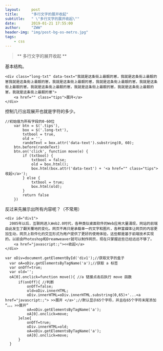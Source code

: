 ```yaml
---
layout:     post
title:      "多行文字的展开收起"
subtitle:   " \"多行文字的展开收起\""
date:       2019-01-21 17:55:00
author:     "ZWW"
header-img: "img/post-bg-os-metro.jpg"
tags:
    - css
---
```


> ** 多行文字的展开收起 **

基本结构。

    <div class="long-txt" data-text="我就是这条街上最靓的崽，我就是这条街上最靓的崽我就是这条街上最靓的崽，我就是这条街上最靓的崽，我就是这条街上最靓的崽，我就是这条街上最靓的崽，我就是这条街上最靓的崽，我就是这条街上最靓的崽，我就是这条街上最靓的崽，我就是这条街上最靓的崽">
        <a href="" class="tips">展开</a>
    </div>
        
控制几行出现展开也就是字符的多少。

    //初始值为所有字段的0-60位
        var btn = $('.tips'),
            box = $('.long-txt'),
            txtbool = true,
            old = '',
            randeText = box.attr('data-text').substring(0, 60);
        btn.before(randeText)
        btn.on('click', function move(e) {
            if (txtbool) {
                txtbool = false;
                old = box.html();
                box.html(box.attr('data-text') + '<a href="" class="tips">收起</a>');
            } else {
                txtbool = true;
                box.html(old);
            }
            return false
        })
                

反过来先展示出所有内容呢？（不常用）
    
    <div id="div1">
      2005年以后，互联网进入Web2.0时代，各种类似桌面软件的Web应用大量涌现，网站的前端由此发生了翻天覆地的变化。网页不再只是承载单一的文字和图片，各种富媒体让网页的内容更加生动，网页上软件化的交互形式为用户提供了更好的使用体验，这些都是基于前端技术实现的。以前会Photoshop和Dreamweaver就可以制作网页，现在只掌握这些已经远远不够了。
        <a href="javascript:;"><<收起</a>
    </div>
    
    var oDiv=document.getElementById('div1');//获取文字的盒子
      var oA=oDiv.getElementsByTagName('a');//获取 a 标签
      var onOff=true;
      var old='';
      oA[0].onclick=function move(){ //a 链接点击后执行 move 函数
          if(onOff){ //判断
              onOff=false;
              old=oDiv.innerHTML;
              oDiv.innerHTML=oDiv.innerHTML.substring(0,65)+'...<a href="javascript:;"> >>展开 </a>';//默认显示65个字符，并且在65个字符末尾添加 “。。。>>展开”
              oA=oDiv.getElementsByTagName('a');
              oA[0].onclick=move;
          }else{
              onOff=true;
              oDiv.innerHTML=old;
              oA=oDiv.getElementsByTagName('a');
              oA[0].onclick=move;
          }
      }




        
